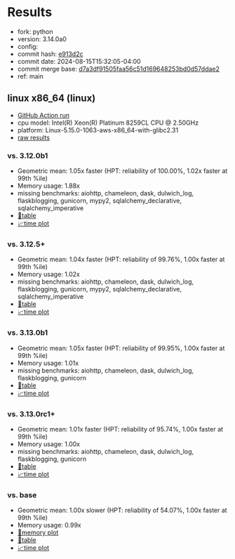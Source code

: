 # Results

- fork: python
- version: 3.14.0a0
- config: 
- commit hash: [e913d2c](https://github.com/python/cpython/commit/e913d2c)
- commit date: 2024-08-15T15:32:05-04:00
- commit merge base: [d7a3df91505faa56c51d169648253bd0d57ddae2](https://github.com/python/cpython/commit/d7a3df91505faa56c51d169648253bd0d57ddae2)
- ref: main

## linux x86_64 (linux)

- [GitHub Action run](https://github.com/facebookexperimental/free-threading-benchmarking/actions/runs/10411374540)
- cpu model: Intel(R) Xeon(R) Platinum 8259CL CPU @ 2.50GHz
- platform: Linux-5.15.0-1063-aws-x86_64-with-glibc2.31
- [raw results](bm-20240815-linux-x86_64-python-main-3.14.0a0-e913d2c.json)

### vs. 3.12.0b1

- Geometric mean: 1.05x faster (HPT: reliability of 100.00%, 1.02x faster at 99th %ile)
- Memory usage: 1.88x
- missing benchmarks: aiohttp, chameleon, dask, dulwich_log, flaskblogging, gunicorn, mypy2, sqlalchemy_declarative, sqlalchemy_imperative
- [📄table](bm-20240815-linux-x86_64-python-main-3.14.0a0-e913d2c-vs-3.12.0b1.md)
- [📈time plot](bm-20240815-linux-x86_64-python-main-3.14.0a0-e913d2c-vs-3.12.0b1.svg)

### vs. 3.12.5+

- Geometric mean: 1.04x faster (HPT: reliability of 99.76%, 1.00x faster at 99th %ile)
- Memory usage: 1.02x
- missing benchmarks: aiohttp, chameleon, dask, dulwich_log, flaskblogging, gunicorn, mypy2, sqlalchemy_declarative, sqlalchemy_imperative
- [📄table](bm-20240815-linux-x86_64-python-main-3.14.0a0-e913d2c-vs-3.12.5%2B.md)
- [📈time plot](bm-20240815-linux-x86_64-python-main-3.14.0a0-e913d2c-vs-3.12.5%2B.svg)

### vs. 3.13.0b1

- Geometric mean: 1.05x faster (HPT: reliability of 99.95%, 1.00x faster at 99th %ile)
- Memory usage: 1.01x
- missing benchmarks: aiohttp, chameleon, dask, dulwich_log, flaskblogging, gunicorn
- [📄table](bm-20240815-linux-x86_64-python-main-3.14.0a0-e913d2c-vs-3.13.0b1.md)
- [📈time plot](bm-20240815-linux-x86_64-python-main-3.14.0a0-e913d2c-vs-3.13.0b1.svg)

### vs. 3.13.0rc1+

- Geometric mean: 1.01x faster (HPT: reliability of 95.74%, 1.00x faster at 99th %ile)
- Memory usage: 1.00x
- missing benchmarks: aiohttp, chameleon, dask, dulwich_log, flaskblogging, gunicorn
- [📄table](bm-20240815-linux-x86_64-python-main-3.14.0a0-e913d2c-vs-3.13.0rc1%2B.md)
- [📈time plot](bm-20240815-linux-x86_64-python-main-3.14.0a0-e913d2c-vs-3.13.0rc1%2B.svg)

### vs. base

- Geometric mean: 1.00x slower (HPT: reliability of 54.07%, 1.00x faster at 99th %ile)
- Memory usage: 0.99x
- [🧠memory plot](bm-20240815-linux-x86_64-python-main-3.14.0a0-e913d2c-vs-base-mem.svg)
- [📄table](bm-20240815-linux-x86_64-python-main-3.14.0a0-e913d2c-vs-base.md)
- [📈time plot](bm-20240815-linux-x86_64-python-main-3.14.0a0-e913d2c-vs-base.svg)

